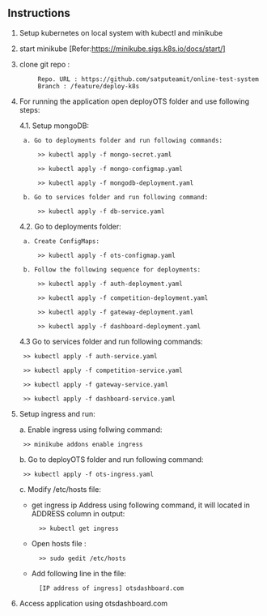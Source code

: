 ## **Instructions**

1. Setup kubernetes on local system with kubectl and minikube
2. start minikube [Refer:https://minikube.sigs.k8s.io/docs/start/]
3. clone git repo :

			Repo. URL : https://github.com/satputeamit/online-test-system
			Branch : /feature/deploy-k8s
5. For running the application open deployOTS folder and use following steps: 

	4.1. Setup mongoDB:	
	
		a. Go to deployments folder and run following commands:

			>> kubectl apply -f mongo-secret.yaml

			>> kubectl apply -f mongo-configmap.yaml

			>> kubectl apply -f mongodb-deployment.yaml

		b. Go to services folder and run following command:

			>> kubectl apply -f db-service.yaml

	  

	4.2. Go to deployments folder:

		a. Create ConfigMaps:

			>> kubectl apply -f ots-configmap.yaml

		b. Follow the following sequence for deployments:

			>> kubectl apply -f auth-deployment.yaml

			>> kubectl apply -f competition-deployment.yaml

			>> kubectl apply -f gateway-deployment.yaml

			>> kubectl apply -f dashboard-deployment.yaml

	  

	4.3 Go to services folder and run following commands:

		>> kubectl apply -f auth-service.yaml

		>> kubectl apply -f competition-service.yaml

		>> kubectl apply -f gateway-service.yaml

		>> kubectl apply -f dashboard-service.yaml

  
  

6. Setup ingress and run:

	a. Enable ingress using follwing command:
	
		>> minikube addons enable ingress

	  

	b. Go to deployOTS folder and run following command:

		>> kubectl apply -f ots-ingress.yaml

	  

	c. Modify /etc/hosts file:

	- get ingress ip Address using following command, it will located in ADDRESS column in output:

			>> kubectl get ingress

	- Open hosts file :

			>> sudo gedit /etc/hosts

	- Add following line in the file:

			[IP address of ingress] otsdashboard.com

  

7. Access application using otsdashboard.com